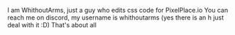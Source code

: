 I am WhithoutArms, just a guy who edits css code for PixelPlace.io
You can reach me on discord, my username is whithoutarms (yes there is an h just deal with it :D)
That's about all
